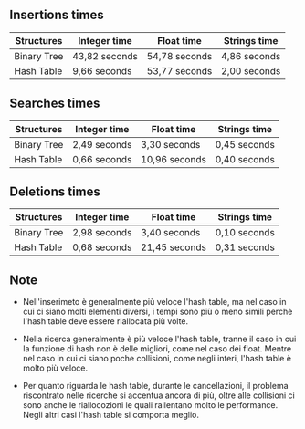## Insertions times
| Structures  | Integer time   | Float time    | Strings time  |
| ----------- | -------------- | ------------- | ------------- |
| Binary Tree | 43,82 seconds  | 54,78 seconds | 4,86 seconds  |
| Hash Table  |  9,66 seconds  | 53,77 seconds | 2,00 seconds  |


## Searches times
| Structures  | Integer time   | Float time    | Strings time  |
| ----------- | -------------- | ------------- | ------------- |
| Binary Tree |  2,49 seconds  |  3,30 seconds | 0,45 seconds  |
| Hash Table  |  0,66 seconds  | 10,96 seconds | 0,40 seconds  |


## Deletions times
| Structures  | Integer time   | Float time    | Strings time  |
| ----------- | -------------- | ------------- | ------------- |
| Binary Tree |  2,98 seconds  |  3,40 seconds | 0,10 seconds  |
| Hash Table  |  0,68 seconds  | 21,45 seconds | 0,31 seconds  |


## Note
- Nell'inserimeto è generalmente più veloce l'hash table, ma nel caso in cui ci 
 siano molti elementi diversi, i tempi sono più o meno simili perchè l'hash table 
 deve essere riallocata più volte.

- Nella ricerca generalmente è più veloce l'hash table, tranne il caso in cui 
 la funzione di hash non è delle migliori, come nel caso dei float. Mentre nel caso
 in cui ci siano poche collisioni, come negli interi, l'hash table è molto più veloce.

- Per quanto riguarda le hash table, durante le cancellazioni, il problema riscontrato 
 nelle ricerche si accentua ancora di più, oltre alle collisioni ci sono anche 
 le riallocozioni le quali rallentano molto le performance. Negli altri
 casi l'hash table si comporta meglio.